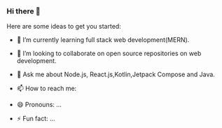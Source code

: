 ### Hi there 👋




Here are some ideas to get you started:

- 🌱 I’m currently learning full stack web development(MERN).
- 👯 I’m looking to collaborate on open source repositories on web development.

- 💬 Ask me about Node.js, React.js,Kotlin,Jetpack Compose and Java.
- 📫 How to reach me: 
- 😄 Pronouns: ...
- ⚡ Fun fact: ...

